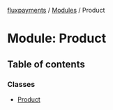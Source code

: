 [fluxpayments](../README.md) / [Modules](../modules.md) / Product

# Module: Product

## Table of contents

### Classes

- [Product](../classes/Product.Product.md)
